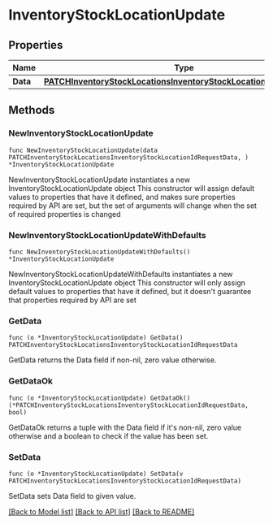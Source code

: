 # InventoryStockLocationUpdate

## Properties

Name | Type | Description | Notes
------------ | ------------- | ------------- | -------------
**Data** | [**PATCHInventoryStockLocationsInventoryStockLocationIdRequestData**](PATCHInventoryStockLocationsInventoryStockLocationIdRequestData.md) |  | 

## Methods

### NewInventoryStockLocationUpdate

`func NewInventoryStockLocationUpdate(data PATCHInventoryStockLocationsInventoryStockLocationIdRequestData, ) *InventoryStockLocationUpdate`

NewInventoryStockLocationUpdate instantiates a new InventoryStockLocationUpdate object
This constructor will assign default values to properties that have it defined,
and makes sure properties required by API are set, but the set of arguments
will change when the set of required properties is changed

### NewInventoryStockLocationUpdateWithDefaults

`func NewInventoryStockLocationUpdateWithDefaults() *InventoryStockLocationUpdate`

NewInventoryStockLocationUpdateWithDefaults instantiates a new InventoryStockLocationUpdate object
This constructor will only assign default values to properties that have it defined,
but it doesn't guarantee that properties required by API are set

### GetData

`func (o *InventoryStockLocationUpdate) GetData() PATCHInventoryStockLocationsInventoryStockLocationIdRequestData`

GetData returns the Data field if non-nil, zero value otherwise.

### GetDataOk

`func (o *InventoryStockLocationUpdate) GetDataOk() (*PATCHInventoryStockLocationsInventoryStockLocationIdRequestData, bool)`

GetDataOk returns a tuple with the Data field if it's non-nil, zero value otherwise
and a boolean to check if the value has been set.

### SetData

`func (o *InventoryStockLocationUpdate) SetData(v PATCHInventoryStockLocationsInventoryStockLocationIdRequestData)`

SetData sets Data field to given value.



[[Back to Model list]](../README.md#documentation-for-models) [[Back to API list]](../README.md#documentation-for-api-endpoints) [[Back to README]](../README.md)


